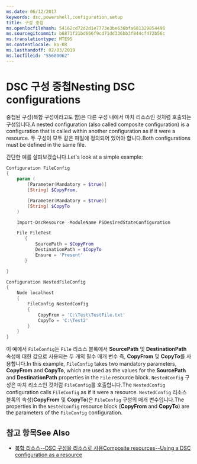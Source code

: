 ```yaml
---
ms.date: 06/12/2017
keywords: dsc,powershell,configuration,setup
title: 구성 중첩
ms.openlocfilehash: 54162cd72d2d1e7773e3be636bfa681329854498
ms.sourcegitcommit: b6871f21bd666f9cd71dd336bb3f844cf472b56c
ms.translationtype: MTE95
ms.contentlocale: ko-KR
ms.lasthandoff: 02/03/2019
ms.locfileid: "55680062"
---
```

# <a name="nesting-dsc-configurations"></a><span data-ttu-id="265a1-103">DSC 구성 중첩</span><span class="sxs-lookup"><span data-stu-id="265a1-103">Nesting DSC configurations</span></span>

<span data-ttu-id="265a1-104">중첩된 구성(복합 구성이라고도 함)은 다른 구성 내에서 마치 리소스인 것처럼 호출되는 구성입니다.</span><span class="sxs-lookup"><span data-stu-id="265a1-104">A nested configuration (also called composite configuration) is a configuration that is called within another configuration as if it were a resource.</span></span>
<span data-ttu-id="265a1-105">두 구성이 모두 같은 파일에 정의되어 있어야 합니다.</span><span class="sxs-lookup"><span data-stu-id="265a1-105">Both configurations must be defined in the same file.</span></span>

<span data-ttu-id="265a1-106">간단한 예를 살펴보겠습니다.</span><span class="sxs-lookup"><span data-stu-id="265a1-106">Let's look at a simple example:</span></span>

```powershell
Configuration FileConfig
{
    param (
        [Parameter(Mandatory = $true)]
        [String] $CopyFrom,

        [Parameter(Mandatory = $true)]
        [String] $CopyTo
    )

    Import-DscResource -ModuleName PSDesiredStateConfiguration

    File FileTest
       {
           SourcePath = $CopyFrom
           DestinationPath = $CopyTo
           Ensure = 'Present'
       }

}

Configuration NestedFileConfig
{
    Node localhost
    {
        FileConfig NestedConfig
        {
            CopyFrom = 'C:\Test\TestFile.txt'
            CopyTo = 'C:\Test2'
        }
    }
}
```

<span data-ttu-id="265a1-107">이 예에서 `FileConfig`는 `File` 리소스 블록에서 **SourcePath** 및 **DestinationPath** 속성에 대한 값으로 사용되는 두 개의 필수 매개 변수 즉, **CopyFrom** 및 **CopyTo**를 사용합니다.</span><span class="sxs-lookup"><span data-stu-id="265a1-107">In this example, `FileConfig` takes two mandatory parameters,  **CopyFrom** and **CopyTo**, which are used as the values for the **SourcePath** and **DestinationPath** properties in the `File` resource block.</span></span>
<span data-ttu-id="265a1-108">`NestedConfig` 구성은 마치 리소스인 것처럼 `FileConfig`를 호출합니다.</span><span class="sxs-lookup"><span data-stu-id="265a1-108">The `NestedConfig` configuration calls `FileConfig` as if it were a resource.</span></span>
<span data-ttu-id="265a1-109">`NestedConfig` 리소스 블록의 속성(**CopyFrom** 및 **CopyTo**)은 `FileConfig` 구성의 매개 변수입니다.</span><span class="sxs-lookup"><span data-stu-id="265a1-109">The properties in the `NestedConfig` resource block (**CopyFrom** and **CopyTo**) are the parameters of the `FileConfig` configuration.</span></span>

## <a name="see-also"></a><span data-ttu-id="265a1-110">참고 항목</span><span class="sxs-lookup"><span data-stu-id="265a1-110">See Also</span></span>

- [<span data-ttu-id="265a1-111">복합 리소스--DSC 구성을 리소스로 사용</span><span class="sxs-lookup"><span data-stu-id="265a1-111">Composite resources--Using a DSC configuration as a resource</span></span>](../resources/authoringResourceComposite.md)